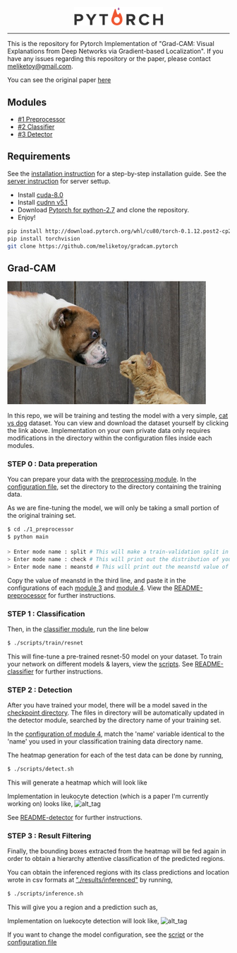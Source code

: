 <p align="center"><img width="40%" src="./imgs/pytorch.png"></p>

-------------------------------------------------------------------------------------

This is the repository for Pytorch Implementation of
"Grad-CAM: Visual Explanations from Deep Networks via Gradient-based Localization".
If you have any issues regarding this repository or the paper, please contact meliketoy@gmail.com.

You can see the original paper [here](https://arxiv.org/pdf/1610.02391.pdf)

## Modules
- [#1 Preprocessor](./1_preprocessor)
- [#2 Classifier](./2_classifier)
- [#3 Detector](./3_detector)

## Requirements
See the [installation instruction](INSTALL.md) for a step-by-step installation guide.
See the [server instruction](SERVER.md) for server settup.
- Install [cuda-8.0](https://developer.nvidia.com/cuda-downloads)
- Install [cudnn v5.1](https://developer.nvidia.com/cudnn)
- Download [Pytorch for python-2.7](https://pytorch.org) and clone the repository.
- Enjoy!

```bash
pip install http://download.pytorch.org/whl/cu80/torch-0.1.12.post2-cp27-none-linux_x86_64.whl
pip install torchvision
git clone https://github.com/meliketoy/gradcam.pytorch
```

## Grad-CAM

![alt_tag](./imgs/woof_meow.jpg)

In this repo, we will be training and testing the model with a very simple, [cat vs dog](https://www.kaggle.com/c/dogs-vs-cats) dataset.
You can view and download the dataset yourself by clicking the link above. Implementation on your own private data only requires modifications in the directory within the configuration files inside each modules.

### STEP 0 : Data preperation
You can prepare your data with the [preprocessing module](./1_preprocessor).
In the [configuration file](./1_preprocessor/config.py), set the directory to the directory containing the training data.

As we are fine-tuning the model, we will only be taking a small portion of the original training set.

```bash
$ cd ./1_preprocessor
$ python main

> Enter mode name : split # This will make a train-validation split in your 'split_dir' in config.py
> Enter mode name : check # This will print out the distribution of your split.
> Enter mode name : meanstd # This will print out the meanstd value of your train set.
```

Copy the value of meanstd in the third line, and paste it in the configurations of each [module 3](./2_classifier/config.py) and [module 4](./3_detector/config.py). View the [README-preprocessor](./1_preprocessor/README.md) for further instructions.

### STEP 1 : Classification
Then, in the [classifier module](./2_classifier), run the line below
```bash
$ ./scripts/train/resnet
```

This will fine-tune a pre-trained resnet-50 model on your dataset.
To train your network on different models & layers, view the [scripts](./2_classifier/scripts). See [README-classifier](./2_classifier/README.md) for further instructions.

### STEP 2 : Detection
After you have trained your model, there will be a model saved in the [checkpoint directory](./2_classifier/checkpoints).
The files in directory will be automatically updated in the detector module, searched by the directory name of your training set.

In the [configuration of module 4](./3_detector/config.py), match the 'name' variable identical to the 'name' you used in your classification training data directory name.

The heatmap generation for each of the test data can be done by running,
```bash
$ ./scripts/detect.sh
```

This will generate a heatmap which will look like

Implementation in leukocyte detection (which is a paper I'm currently working on) looks like,
![alt_tag](./imgs/heatmap_out.png)

See [README-detector](./3_detector/README.md) for further instructions.

### STEP 3 : Result Filtering
Finally, the bounding boxes extracted from the heatmap will be fed again in order to obtain a hierarchy attentive classification of the predicted regions.

You can obtain the inferenced regions with its class predictions and location wrote in csv formats at ["./results/inferenced"](./3_detector/results/inferenced) by running,

```bash
$ ./scripts/inference.sh
```

This will give you a region and a prediction such as,


Implementation on luekocyte detection will look like,
![alt_tag](./imgs/prediction.png)

If you want to change the model configuration, see the [script](./3_detector/scripts/inference.sh) or the [configuration file](./3_detector/config.py)
